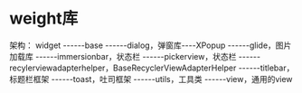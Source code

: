 # weight库

架构：
widget
------base
------dialog，弹窗库----XPopup
------glide，图片加载库
------immersionbar，状态栏
------pickerview，状态栏
------recylerviewadapterhelper，BaseRecyclerViewAdapterHelper
------titlebar，标题栏框架
------toast，吐司框架
------utils，工具类
------view，通用的view
